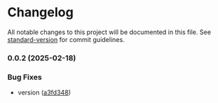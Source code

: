 # Changelog

All notable changes to this project will be documented in this file. See [standard-version](https://github.com/conventional-changelog/standard-version) for commit guidelines.

### 0.0.2 (2025-02-18)


### Bug Fixes

* version ([a3fd348](https://github.com/visitorquery/react-hook/commit/a3fd348897c11fd82dfd237f77bb143a1bad5a99))
